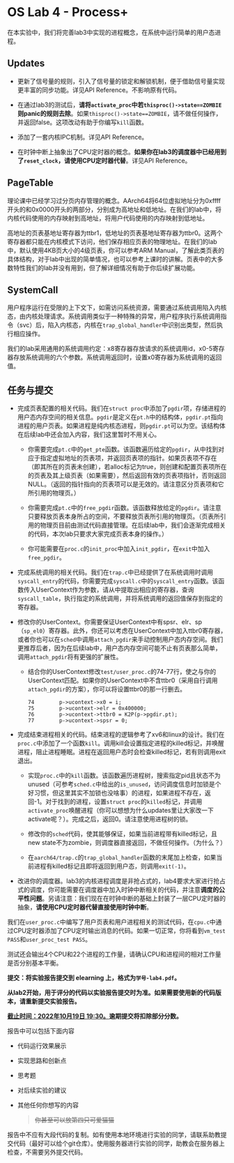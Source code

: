 # OS Lab 4  - Process+

在本实验中，我们将完善lab3中实现的进程概念，在系统中运行简单的用户态进程。

## Updates

* 更新了信号量的规则，引入了信号量的锁定和解锁机制，便于借助信号量实现更丰富的同步功能。详见API Reference。不影响原有代码。

* 在通过lab3的测试后，**请将`activate_proc`中若`thisproc()->state==ZOMBIE`则panic的规则去除**。如果`thisproc()->state==ZOMBIE`，请不做任何操作，并返回false。这项改动有助于你编写`kill`函数。

* 添加了一套内核IPC机制。详见API Reference。

* 在时钟中断上抽象出了CPU定时器的概念。**如果你在lab3的调度器中已经用到了`reset_clock`，请使用CPU定时器代替**。详见API Reference。

## PageTable

理论课中已经学习过分页内存管理的概念。AArch64将64位虚拟地址分为0xffff开头的和0x0000开头的两部分，分别成为高地址和低地址。在我们的lab中，将内核代码使用的内存映射到高地址，将用户代码使用的内存映射到低地址。

高地址的页表基地址寄存器为ttbr1，低地址的页表基地址寄存器为ttbr0。这两个寄存器都只能在内核模式下访问，他们保存相应页表的物理地址。在我们的lab中，默认使用4KB页大小的4级页表，你可以参考ARM Manual，了解此类页表的具体结构，对于lab中出现的简单情况，也可以参考上课时的讲解。页表中的大多数特性我们的lab并没有用到，但了解详细情况有助于你后续扩展功能。

## SystemCall

用户程序运行在受限的上下文下，如需访问系统资源，需要通过系统调用陷入内核态，由内核处理请求。系统调用类似于一种特殊的异常，用户程序执行系统调用指令（svc）后，陷入内核态，内核在`trap_global_handler`中识别出类型，然后执行相应操作。

我们的lab采用通用的系统调用约定：x8寄存器存放请求的系统调用id，x0-5寄存器存放系统调用的六个参数。系统调用返回时，设置x0寄存器为系统调用的返回值。

## 任务与提交

* 完成页表配置的相关代码。我们在`struct proc`中添加了`pgdir`项，存储进程的用户态内存空间的相关信息。`pgdir`是定义在`pt.h`中的结构体，`pgdir.pt`指向进程的用户页表。如果进程是纯内核态进程，则`pgdir.pt`可以为空。该结构体在后续lab中还会加入内容，我们这里暂时不用关心。
  
  * 你需要完成`pt.c`中的`get_pte`函数。该函数遍历给定的`pgdir`，从中找到对应于指定虚拟地址的页表项，并返回页表项的指针。如果页表项不存在（即其所在的页表未创建），若alloc标记为true，则创建和配置页表项所在的页表及其上级页表（如果需要），然后返回有效的页表项指针，否则返回NULL。（返回的指针指向的页表项可以是无效的。请注意区分页表项和它所引用的物理页。）
  
  * 你需要完成`pt.c`中的`free_pgdir`函数。该函数释放给定的`pgdir`。请注意只要释放页表本身所占的空间，不要释放页表所引用的物理页。（页表所引用的物理页目前由测试代码直接管理。在后续lab中，我们会逐渐完成相关的代码，本次lab只要求大家完成页表本身的操作。）
  
  * 你可能需要在`proc.c`的`init_proc`中加入`init_pgdir`，在`exit`中加入`free_pgdir`。

* 完成系统调用的相关代码。我们在`trap.c`中已经提供了在系统调用时调用`syscall_entry`的代码，你需要完成`syscall.c`中的`syscall_entry`函数。该函数传入UserContext作为参数，请从中提取出相应的寄存器，查询`syscall_table`，执行指定的系统调用，并将系统调用的返回值保存到指定的寄存器。

* 修改你的UserContext。你需要保证UserContext中有spsr、elr、sp（`sp_el0`）寄存器。此外，你还可以考虑在UserContext中加入ttbr0寄存器，或者你也可以在`sched`中调用`attach_pgdir`来手动控制用户态内存空间。我们更推荐后者，因为在后续lab中，用户态内存空间可能不止有页表那么简单，调用`attach_pgdir`将有更强的扩展性。
  
  * 结合你的UserContext修改`test/user_proc.c`的74-77行，使之与你的UserContext匹配。如果你的UserContext中不含ttbr0（采用自行调用`attach_pgdir`的方案），你可以将设置ttbr0的那一行删去。
    
    ```
    74        p->ucontext->x0 = i;
    75        p->ucontext->elr = 0x400000;
    76        p->ucontext->ttbr0 = K2P(p->pgdir.pt);
    77        p->ucontext->spsr = 0;
    ```

* 完成结束进程相关的代码。结束进程的逻辑参考了xv6和linux的设计。我们在`proc.c`中添加了一个函数`kill`。调用kill会设置指定进程的killed标记，并唤醒进程，阻止进程睡眠。进程在返回用户态时会检查killed标记，若有则调用exit退出。
  
  * 实现`proc.c`中的`kill`函数。该函数遍历进程树，搜索指定pid且状态不为unused（可参考`sched.c`中给出的`is_unused`，访问调度信息时加锁是个好习惯，但这里其实不加锁也没啥事）的进程，如果进程不存在，返回-1。对于找到的进程，设置`struct proc`的`killed`标记，并调用`activate_proc`唤醒进程（你可以想想为什么updates里让大家改一下activate呢？）。完成之后，返回0。请注意使用进程树的锁。
  
  * 修改你的`sched`代码，使其能够保证，如果当前进程带有killed标记，且new state不为zombie，则调度器直接返回，不做任何操作。（为什么？）
  
  * 在`aarch64/trap.c`的`trap_global_handler`函数的末尾加上检查，如果当前进程有killed标记且即将返回到用户态，则调用`exit(-1)`。

* 改进你的调度器。lab3的内核进程调度是非抢占式的，lab4要求大家进行抢占式的调度，你可能需要在调度器中加入时钟中断相关的代码，并注意**调度的公平性问题**。另请注意：我们现在在时钟中断的基础上封装了一层CPU定时器的抽象，**请使用CPU定时器代替直接使用时钟中断**。

我们在`user_proc.c`中编写了用户页表和用户进程相关的测试代码，在`cpu.c`中通过CPU定时器添加了CPU定时输出消息的代码。如果一切正常，你将看到`vm_test PASS`和`user_proc_test PASS`。

测试还会输出4个CPU和22个进程的工作量，请确认CPU和进程间的相对工作量是否分别基本平衡。

**提交：将实验报告提交到 elearning 上，格式为`学号-lab4.pdf`。**

**从lab2开始，用于评分的代码以实验报告提交时为准。如果需要使用新的代码版本，请重新提交实验报告。**

**<u>截止时间：2022年10月19日 19:30。</u>逾期提交将扣除部分分数。**

报告中可以包括下面内容

- 代码运行效果展示

- 实现思路和创新点

- 思考题

- 对后续实验的建议

- 其他任何你想写的内容
  
  > ~~你甚至可以放第四只可爱猫猫~~

报告中不应有大段代码的复制。如有使用本地环境进行实验的同学，请联系助教提交代码（最好可以给个git仓库）。使用服务器进行实验的同学，助教会在服务器上检查，不需要另外提交代码。
